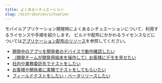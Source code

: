 ```yaml
---
title: よくあるシチュエーション
slug: /distribution/situation
---
```


モバイルアプリケーション開発時によくあるシチュエーションについて、利用するライセンスや手順を紹介します。
ビルドや配布にかかわるライセンスなどについては[アプリケーション配布のリソース](lisence)を参照してください。

- [開発中のアプリを開発者のデバイスで動作確認したい](situation/local)
- [（開発チームが開発用端末を操作して）お客様にデモを見せたい](situation/demo)
- [社内や業務委託先でテストをしたい](situation/develop_test)
- [お客様や関係者に実機でテストをしてもらいたい](situation/client_test)
- [フィールドテストをしたい・ベータリリースしたい](situation/field_test)

